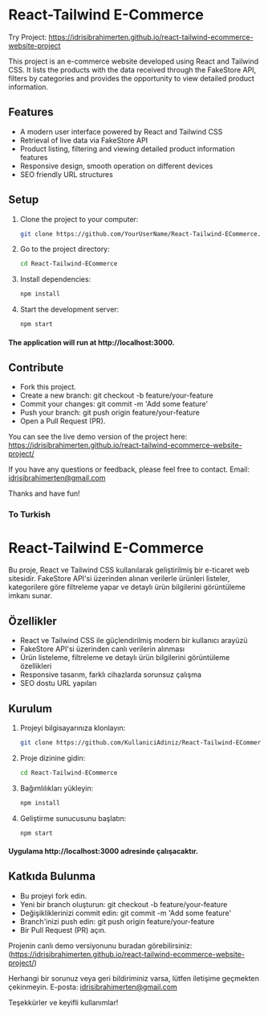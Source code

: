 # React-Tailwind E-Commerce

Try Project: https://idrisibrahimerten.github.io/react-tailwind-ecommerce-website-project

This project is an e-commerce website developed using React and Tailwind CSS. It lists the products with the data received through the FakeStore API, filters by categories and provides the opportunity to view detailed product information.

## Features

- A modern user interface powered by React and Tailwind CSS
- Retrieval of live data via FakeStore API
- Product listing, filtering and viewing detailed product information features
- Responsive design, smooth operation on different devices
- SEO friendly URL structures

## Setup

1. Clone the project to your computer:

    ```bash
    git clone https://github.com/YourUserName/React-Tailwind-ECommerce.git
   
2. Go to the project directory:

    ```bash
    cd React-Tailwind-ECommerce
   
3. Install dependencies:

    ```bash
    npm install
   
4. Start the development server:

    ```bash
    npm start
  #### The application will run at http://localhost:3000.

## Contribute
- Fork this project.
- Create a new branch: git checkout -b feature/your-feature
- Commit your changes: git commit -m 'Add some feature'
- Push your branch: git push origin feature/your-feature
- Open a Pull Request (PR).

You can see the live demo version of the project here: https://idrisibrahimerten.github.io/react-tailwind-ecommerce-website-project/

If you have any questions or feedback, please feel free to contact. Email: idrisibrahimerten@gmail.com

Thanks and have fun!

### To Turkish

# React-Tailwind E-Commerce

Bu proje, React ve Tailwind CSS kullanılarak geliştirilmiş bir e-ticaret web sitesidir. FakeStore API'si üzerinden alınan verilerle ürünleri listeler, kategorilere göre filtreleme yapar ve detaylı ürün bilgilerini görüntüleme imkanı sunar.

## Özellikler

- React ve Tailwind CSS ile güçlendirilmiş modern bir kullanıcı arayüzü
- FakeStore API'si üzerinden canlı verilerin alınması
- Ürün listeleme, filtreleme ve detaylı ürün bilgilerini görüntüleme özellikleri
- Responsive tasarım, farklı cihazlarda sorunsuz çalışma
- SEO dostu URL yapıları

## Kurulum

1. Projeyi bilgisayarınıza klonlayın:

   ```bash
   git clone https://github.com/KullaniciAdiniz/React-Tailwind-ECommerce.git
   
2. Proje dizinine gidin:

   ```bash
   cd React-Tailwind-ECommerce
   
3. Bağımlılıkları yükleyin:

   ```bash
   npm install
   
4. Geliştirme sunucusunu başlatın:

   ```bash
   npm start
  #### Uygulama http://localhost:3000 adresinde çalışacaktır.

## Katkıda Bulunma
- Bu projeyi fork edin.
- Yeni bir branch oluşturun: git checkout -b feature/your-feature
- Değişikliklerinizi commit edin: git commit -m 'Add some feature'
- Branch'inizi push edin: git push origin feature/your-feature
- Bir Pull Request (PR) açın.

Projenin canlı demo versiyonunu buradan görebilirsiniz: (https://idrisibrahimerten.github.io/react-tailwind-ecommerce-website-project/)

Herhangi bir sorunuz veya geri bildiriminiz varsa, lütfen iletişime geçmekten çekinmeyin. E-posta: idrisibrahimerten@gmail.com

Teşekkürler ve keyifli kullanımlar!
